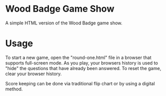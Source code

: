 # Wood Badge Game Show
A simple HTML version of the Wood Badge game show.

# Usage
To start a new game, open the "round-one.html" file in a browser that supports full-screen mode. As you play, your browsers history is used to "hide" the questions that have already been answered. To reset the game, clear your browser history.

Score keeping can be done via traditional flip chart or by using a digital method.